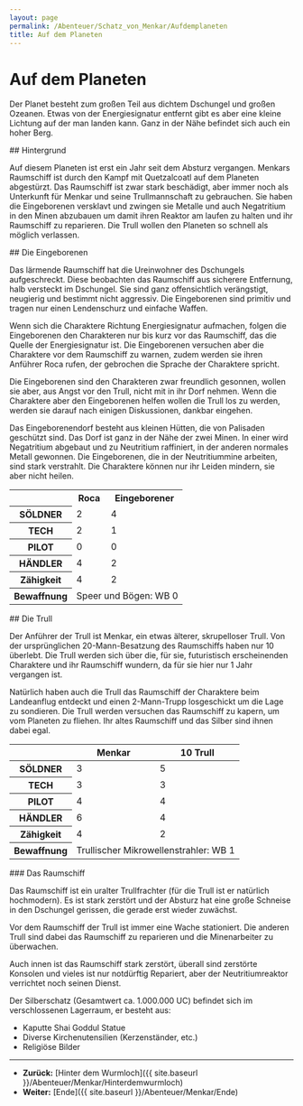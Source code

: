 ```yaml
---
layout: page
permalink: /Abenteuer/Schatz_von_Menkar/Aufdemplaneten
title: Auf dem Planeten
---
```


# Auf dem Planeten

Der Planet besteht zum großen Teil aus dichtem Dschungel und großen Ozeanen. Etwas von der Energiesignatur entfernt gibt es aber eine kleine Lichtung auf der man landen kann. Ganz in der Nähe befindet sich auch ein hoher Berg.

<div class="hinweis">
## Hintergrund

Auf diesem Planeten ist erst ein Jahr seit dem Absturz vergangen. Menkars Raumschiff ist durch den Kampf mit Quetzalcoatl auf dem Planeten abgestürzt. Das Raumschiff ist zwar stark beschädigt, aber immer noch als Unterkunft für Menkar und seine Trullmannschaft zu gebrauchen. Sie haben die Eingeborenen versklavt und zwingen sie Metalle und auch Negatritium in den Minen abzubauen um damit ihren Reaktor am laufen zu halten und ihr Raumschiff zu reparieren. Die Trull wollen den Planeten so schnell als möglich verlassen.

</div>
## Die Eingeborenen

Das lärmende Raumschiff hat die Ureinwohner des Dschungels aufgeschreckt. Diese beobachten das Raumschiff aus sicherere Entfernung, halb versteckt im Dschungel. Sie sind ganz offensichtlich verängstigt, neugierig und bestimmt nicht aggressiv. Die Eingeborenen sind primitiv und tragen nur einen Lendenschurz und einfache Waffen.

Wenn sich die Charaktere Richtung Energiesignatur aufmachen, folgen die Eingeborenen den Charakteren nur bis kurz vor das Raumschiff, das die Quelle der Energiesignatur ist. Die Eingeborenen versuchen aber die Charaktere vor dem Raumschiff zu warnen, zudem werden sie ihren Anführer Roca rufen, der gebrochen die Sprache der Charaktere spricht.

Die Eingeborenen sind den Charakteren zwar freundlich gesonnen, wollen sie aber, aus Angst vor den Trull, nicht mit in ihr Dorf nehmen. Wenn die Charaktere aber den Eingeborenen helfen wollen die Trull los zu werden, werden sie darauf nach einigen Diskussionen, dankbar eingehen.

Das Eingeborenendorf besteht aus kleinen Hütten, die von Palisaden geschützt sind. Das Dorf ist ganz in der Nähe der zwei Minen. In einer wird Negatritium abgebaut und zu Neutritium raffiniert, in der anderen normales Metall gewonnen. Die Eingeborenen, die in der Neutritiummine arbeiten, sind stark verstrahlt. Die Charaktere können nur ihr Leiden mindern, sie aber nicht heilen.

<table>
<tbody>
<tr><th> </th><th>Roca</th><th>Eingeborener</th></tr>
<tr><th>SÖLDNER</th><td>2</td><td>4</td></tr>
<tr><th>TECH</th><td>2</td><td>1</td></tr>
<tr><th>PILOT</th><td>0</td><td>0</td></tr>
<tr><th>HÄNDLER</th><td>4</td><td>2</td></tr>
<tr><th>Zähigkeit</th><td>4</td><td>2</td></tr>
<tr><th>Bewaffnung</th><td colspan="2">Speer und Bögen: WB 0</td></tr>
</tbody>
</table>
## Die Trull

Der Anführer der Trull ist Menkar, ein etwas älterer, skrupelloser Trull. Von der ursprünglichen 20-Mann-Besatzung des Raumschiffs haben nur 10 überlebt. Die Trull werden sich über die, für sie, futuristisch erscheinenden Charaktere und ihr Raumschiff wundern, da für sie hier nur 1 Jahr vergangen ist.

Natürlich haben auch die Trull das Raumschiff der Charaktere beim Landeanflug entdeckt und einen 2-Mann-Trupp losgeschickt um die Lage zu sondieren. Die Trull werden versuchen das Raumschiff zu kapern, um vom Planeten zu fliehen. Ihr altes Raumschiff und das Silber sind ihnen dabei egal.

<table>
<thead>
<tr><th> </th><th>Menkar</th><th>10 Trull</th></tr>
</thead>
<tbody>
<tr><th>SÖLDNER</th><td>3</td><td>5</td></tr>
<tr><th>TECH</th><td>3</td><td>3</td></tr>
<tr><th>PILOT</th><td>4</td><td>4</td></tr>
<tr><th>HÄNDLER</th><td>6</td><td>4</td></tr>
<tr><th>Zähigkeit</th><td>4</td><td>2</td></tr>
<tr><th>Bewaffnung</th><td colspan="2">Trullischer Mikrowellenstrahler: WB 1</td></tr>
</tbody>
</table>
### Das Raumschiff

Das Raumschiff ist ein uralter Trullfrachter (für die Trull ist er natürlich hochmodern). Es ist stark zerstört und der Absturz hat eine große Schneise in den Dschungel gerissen, die gerade erst wieder zuwächst.

Vor dem Raumschiff der Trull ist immer eine Wache stationiert. Die anderen Trull sind dabei das Raumschiff zu reparieren und die Minenarbeiter zu überwachen. 

Auch innen ist das Raumschiff stark zerstört, überall sind zerstörte Konsolen und vieles ist nur notdürftig Repariert, aber der Neutritiumreaktor verrichtet noch seinen Dienst.

Der Silberschatz (Gesamtwert ca. 1.000.000 UC) befindet sich im verschlossenen Lagerraum, er besteht aus:

- Kaputte Shai Goddul Statue
- Diverse Kirchenutensilien (Kerzenständer, etc.)
- Religiöse Bilder


***
- **Zurück:** [Hinter dem Wurmloch]({{ site.baseurl }}/Abenteuer/Menkar/Hinterdemwurmloch)
- **Weiter:** [Ende]({{ site.baseurl }}/Abenteuer/Menkar/Ende)

